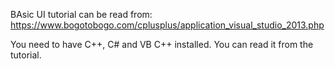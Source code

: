 BAsic UI tutorial can be read from: https://www.bogotobogo.com/cplusplus/application_visual_studio_2013.php

You need to have C++, C# and VB C++ installed. You can read it from the tutorial.
